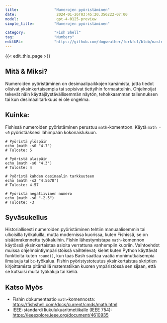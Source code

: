 ```yaml
---
title:                "Numerojen pyöristäminen"
date:                  2024-01-26T03:45:20.356222-07:00
model:                 gpt-4-0125-preview
simple_title:         "Numerojen pyöristäminen"

category:             "Fish Shell"
tag:                  "Numbers"
editURL:              "https://github.com/dogweather/forkful/blob/master/content/fi/fish-shell/rounding-numbers.md"
---
```


{{< edit_this_page >}}

## Mitä & Miksi?
Numeroiden pyöristäminen on desimaalipaikkojen karsimista, jotta tiedot olisivat yksinkertaisempia tai sopisivat tiettyihin formaatteihin. Ohjelmoijat tekevät näin käyttäjäystävällisemmän näytön, tehokkaamman tallennuksen tai kun desimaalitarkkuus ei ole ongelma.

## Kuinka:
Fishissä numeroiden pyöristäminen perustuu `math`-komentoon. Käytä `math -s0` pyöristääksesi lähimpään kokonaislukuun.

```fish
# Pyöristä ylöspäin
echo (math -s0 "4.7")
# Tuloste: 5

# Pyöristä alaspäin
echo (math -s0 "4.3")
# Tuloste: 4

# Pyöristä kahden desimaalin tarkkuuteen
echo (math -s2 "4.5678")
# Tuloste: 4.57

# Pyöristä negatiivinen numero
echo (math -s0 "-2.5")
# Tuloste: -3
```

## Syväsukellus
Historiallisesti numeroiden pyöristäminen tehtiin manuaalisemmin tai ulkoisilla työkaluilla, mutta modernissa kuorissa, kuten Fishissä, se on sisäänrakennettu työkaluihin. Fishin lähestymistapa `math`-komennon käytössä yksinkertaistaa asioita verrattuna vanhempiin kuoriin. Vaihtoehdot muissa ohjelmointiympäristöissä vaihtelevat; kielet kuten Python käyttävät funktioita kuten `round()`, kun taas Bash saattaa vaatia monimutkaisempia ilmaisuja tai `bc`-työkalua. Fishin pyöristystoteutus yksinkertaistaa skriptien kirjoittamista pitämällä matematiikan kuoren ympäristössä sen sijaan, että se kutsuisi muita työkaluja tai kieliä.

## Katso Myös
- Fishin dokumentaatio `math`-komennosta: https://fishshell.com/docs/current/cmds/math.html
- IEEE-standardi liukulukuaritmetiikalle (IEEE 754): https://ieeexplore.ieee.org/document/4610935
